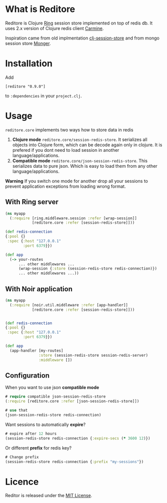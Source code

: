 # What is Reditore

Reditore is Clojure [Ring](https://github.com/ring-clojure/ring) session store implemented on top of redis db. It uses 2.x version of Clojure redis client [Carmine](https://github.com/ptaoussanis/carmine).

Inspiration came from old implmentation [clj-session-store](https://github.com/wuzhe/clj-redis-session) and from mongo session store [Monger](https://github.com/michaelklishin/monger).

# Installation

Add

```
[reditore "0.9.0"]
````

to `:dependencies` in your `project.clj`.

# Usage

`reditore.core` implements two ways how to store data in redis

1. **Clojure mode** `reditore.core/session-redis-store`. It serializes all objects into Clojure form, which can be decode again only in clojure. It is prefered if you dont need to load session in another language/applications.
2. **Compatible mode** `reditore.core/json-session-redis-store`. This serializes data to pure json. Which is easy to load them from any other language/applications.

**Warning** If you switch one mode for another drop all your sessions to prevent application exceptions from loading wrong format.

## With Ring server

``` clj
(ns myapp
  (:require [ring.middleware.session :refer [wrap-session]]
            [reditore.core :refer [session-redis-store]]))

(def redis-connection
{:pool {}
 :spec {:host "127.0.0.1"
		:port 6379}})

(def app
  (-> your-routes
      ... other middlewares ...
      (wrap-session {:store (session-redis-store redis-connection)})
      ... other middlewares ...))
```

## With Noir application

``` clj
(ns myapp
  (:require [noir.util.middleware :refer [app-handler]]
            [reditore.core :refer [session-redis-store]]))


(def redis-connection
{:pool {}
 :spec {:host "127.0.0.1"
		:port 6379}})

(def app
  (app-handler [my-routes]
			   :store (session-redis-store session-redis-server)
			   :middleware [])
```

## Configuration

When you want to use json **compatible mode**

``` clj
# require compatible json-session-redis-store
(:require [reditore.core :refer [json-session-redis-store]])
```

``` clj
# use that 
(json-session-redis-store redis-connection)
```

Want sessions to automatically **expire**?

``` clj
# expire after 12 hours
(session-redis-store redis-connection {:expire-secs (* 3600 12)})
```
Or different **prefix** for redis key?

``` clj
# Change prefix
(session-redis-store redis-connection {:prefix "my-sessions"})
```

# Licence

Reditor is released under the [MIT License](http://www.opensource.org/licenses/MIT).
